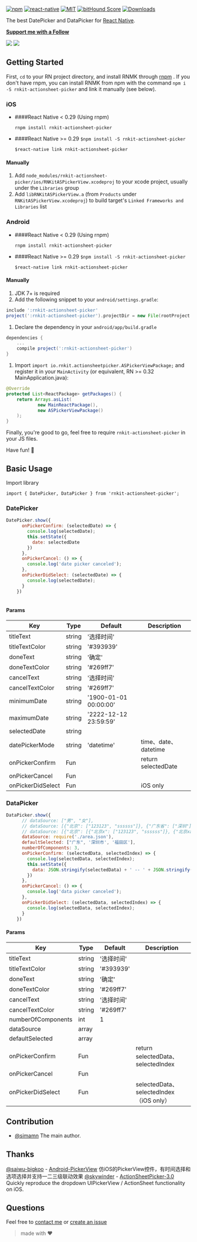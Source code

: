[![npm][npm-badge]][npm]
[![react-native][rn-badge]][rn]
[![MIT][license-badge]][license]
[![bitHound Score][bithound-badge]][bithound]
[![Downloads](https://img.shields.io/npm/dm/rnkit-actionsheet-picker.svg)](https://www.npmjs.com/package/rnkit-actionsheet-picker)

The best DatePicker and DataPicker for [React Native][rn].

[**Support me with a Follow**](https://github.com/simman/followers)


![](https://raw.githubusercontent.com/rnkit/rnkit-actionsheet-picker/master/android.gif)
![](https://github.com/rnkit/rnkit-actionsheet-picker/blob/master/ios.gif?raw=true)

[npm-badge]: https://img.shields.io/npm/v/rnkit-actionsheet-picker.svg
[npm]: https://www.npmjs.com/package/rnkit-actionsheet-picker
[rn-badge]: https://img.shields.io/badge/react--native-v0.28-05A5D1.svg
[rn]: https://facebook.github.io/react-native
[license-badge]: https://img.shields.io/dub/l/vibe-d.svg
[license]: https://raw.githubusercontent.com/rnkit/rnkit-actionsheet-picker/master/LICENSE
[bithound-badge]: https://www.bithound.io/github/rnkit/rnkit-actionsheet-picker/badges/score.svg
[bithound]: https://www.bithound.io/github/rnkit/rnkit-actionsheet-picker

## Getting Started

First, `cd` to your RN project directory, and install RNMK through [rnpm](https://github.com/rnpm/rnpm) . If you don't have rnpm, you can install RNMK from npm with the command `npm i -S rnkit-actionsheet-picker` and link it manually (see below).

### iOS

* ####React Native < 0.29 (Using rnpm)

  `rnpm install rnkit-actionsheet-picker`

* ####React Native >= 0.29
  `$npm install -S rnkit-actionsheet-picker`

  `$react-native link rnkit-actionsheet-picker`



#### Manually
1. Add `node_modules/rnkit-actionsheet-picker/ios/RNKitASPickerView.xcodeproj` to your xcode project, usually under the `Libraries` group
1. Add `libRNKitASPickerView.a` (from `Products` under `RNKitASPickerView.xcodeproj`) to build target's `Linked Frameworks and Libraries` list



### Android

* ####React Native < 0.29 (Using rnpm)

  `rnpm install rnkit-actionsheet-picker`

* ####React Native >= 0.29
  `$npm install -S rnkit-actionsheet-picker`

  `$react-native link rnkit-actionsheet-picker`

#### Manually
1. JDK 7+ is required
1. Add the following snippet to your `android/settings.gradle`:
  ```gradle
include ':rnkit-actionsheet-picker'
project(':rnkit-actionsheet-picker').projectDir = new File(rootProject.projectDir, '../node_modules/rnkit-actionsheet-picker/android/app')

  ```
1. Declare the dependency in your `android/app/build.gradle`
  ```gradle
  dependencies {
      ...
      compile project(':rnkit-actionsheet-picker')
  }

  ```
1. Import `import io.rnkit.actionsheetpicker.ASPickerViewPackage;` and register it in your `MainActivity` (or equivalent, RN >= 0.32 MainApplication.java):

  ```java
  @Override
  protected List<ReactPackage> getPackages() {
      return Arrays.asList(
              new MainReactPackage(),
              new ASPickerViewPackage()
      );
  }
  ```

Finally, you're good to go, feel free to require `rnkit-actionsheet-picker` in your JS files.

Have fun! :metal:

## Basic Usage

Import library

```
import { DatePicker, DataPicker } from 'rnkit-actionsheet-picker';
```

### DatePicker

```jsx
DatePicker.show({
      onPickerConfirm: (selectedDate) => {
        console.log(selectedDate);
        this.setState({
          date: selectedDate
        })
      },
      onPickerCancel: () => {
        console.log('date picker canceled');
      },
      onPickerDidSelect: (selectedDate) => {
        console.log(selectedDate);
      }
    })
    
```

#### Params

| Key | Type | Default | Description |
| --- | --- | --- | --- |
| titleText | string | '选择时间' | |
| titleTextColor | string | '#393939' |  |
| doneText | string | '确定' | |
| doneTextColor | string | '#269ff7' |  |
| cancelText | string | '选择时间' | |
| cancelTextColor | string | '#269ff7' |  |
| minimumDate | string | '1900-01-01 00:00:00' |  |
| maximumDate | string | '2222-12-12 23:59:59' |  |
| selectedDate | string |  |  |
| datePickerMode | string | 'datetime' | time、date、datetime |
| onPickerConfirm | Fun |  | return selectedDate |
| onPickerCancel | Fun |  |  |
| onPickerDidSelect | Fun |  | iOS only |

### DataPicker

```jsx
DataPicker.show({
      // dataSource: ["男", "女"],
      // dataSource: [{"北京": ["123123", "ssssss"]}, {"广东省": ["深圳"]}],
      // dataSource: [{"北京": [{"北京x": ["123123", "ssssss"]}, {"北京xasdfasdf": ["123123", "ssssss"]}]},{"广东省": [{"深圳": ["福田区", "宝安区"]}]}],
      dataSource: require('./area.json'),
      defaultSelected: ["广东", '深圳市', '福田区'],
      numberOfComponents: 3,
      onPickerConfirm: (selectedData, selectedIndex) => {
        console.log(selectedData, selectedIndex);
        this.setState({
          data: JSON.stringify(selectedData) + ' -- ' + JSON.stringify(selectedIndex)
        })
      },
      onPickerCancel: () => {
        console.log('data picker canceled');
      },
      onPickerDidSelect: (selectedData, selectedIndex) => {
        console.log(selectedData, selectedIndex);
      }
    })

```

#### Params

| Key | Type | Default | Description |
| --- | --- | --- | --- |
| titleText | string | '选择时间' | |
| titleTextColor | string | '#393939' |  |
| doneText | string | '确定' | |
| doneTextColor | string | '#269ff7' |  |
| cancelText | string | '选择时间' | |
| cancelTextColor | string | '#269ff7' |  |
| numberOfComponents | int | 1 |  |
| dataSource | array |  |  |
| defaultSelected | array |  |  |
| onPickerConfirm | Fun |  | return selectedData、selectedIndex |
| onPickerCancel | Fun |  |  |
| onPickerDidSelect | Fun |  | selectedData、selectedIndex （iOS only） |

## Contribution

- [@simamn](mailto:liwei0990@gmail.com) The main author.

## Thanks

[@saiwu-bigkoo](https://github.com/saiwu-bigkoo) - [Android-PickerView](https://github.com/saiwu-bigkoo/Android-PickerView) 仿iOS的PickerView控件，有时间选择和选项选择并支持一二三级联动效果
[@skywinder](https://github.com/skywinder) - [ActionSheetPicker-3.0](https://github.com/skywinder/ActionSheetPicker-3.0) Quickly reproduce the dropdown UIPickerView / ActionSheet functionality on iOS.

## Questions

Feel free to [contact me](mailto:liwei0990@gmail.com) or [create an issue](https://github.com/rnkit/rnkit-actionsheet-picker/issues/new)

> made with ♥
